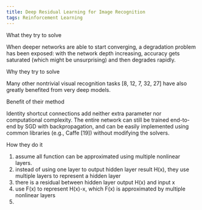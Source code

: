 ```yaml
---
title: Deep Residual Learning for Image Recognition
tags: Reinforcement Learning
---
```


What they try to solve

When deeper networks are able to start converging, a degradation problem has been exposed: with the network depth increasing, accuracy gets saturated (which might be unsurprising) and then degrades rapidly. 

Why they try to solve

Many other nontrivial visual recognition tasks [8, 12, 7, 32, 27] have also greatly benefited from very deep models.

Benefit of their method

Identity shortcut connections add neither extra parameter nor computational complexity. The entire network can still be trained end-to-end by SGD with backpropagation, and can be easily implemented using common libraries (e.g., Caffe [19]) without modifying the solvers.

How they do it

1. assume all function can be approximated using multiple nonlinear layers.
2. instead of using one layer to output hidden layer result H(x), they use multiple layers to represent a hidden layer
3. there is a residual between hidden layer output H(x) and input x
4. use F(x) to represent H(x)-x, which F(x) is approximated by multiple nonlinear layers
5. 